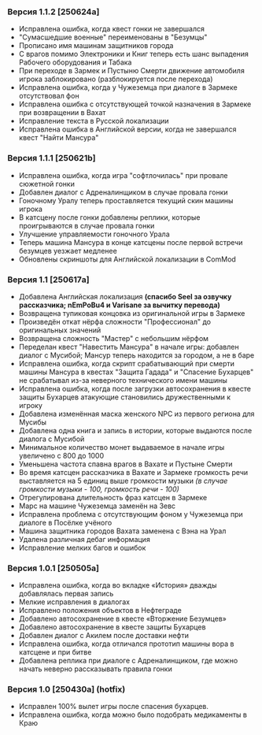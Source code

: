 ### Версия 1.1.2 [250624a]

- Исправлена ошибка, когда квест гонки не завершался
- "Сумасшедшие военные" переименованы в "Безумцы"
- Прописано имя машинам защитников города
- С врагов помимо Электроники и Книг теперь есть шанс выпадения Рабочего оборудования и Табака
- При переходе в Зармек и Пустыню Смерти движение автомобиля игрока заблокировано (разблокируется после перехода)
- Исправлена ошибка, когда у Чужеземца при диалоге в Зармеке отсутствовал фон
- Исправлена ошибка с отсутствующей точкой назначения в Зармеке при возвращении в Вахат
- Исправление текста в Русской локализации
- Исправлена ошибка в Английской версии, когда не завершался квест "Найти Мансура"

### Версия 1.1.1 [250621b]

- Исправлена ошибка, когда игра "софтлочилась" при провале сюжетной гонки
- Добавлен диалог с Адреналинщиком в случае провала гонки
- Гоночному Уралу теперь проставляется текущий скин машины игрока
- В катсцену после гонки добавлены реплики, которые проигрываются в случае провала гонки
- Улучшение управляемости гоночного Урала
- Теперь машина Мансура в конце катсцены после первой встречи безумцев уезжает медленее
- Обновлены скриншоты для Английской локализации в ComMod

### Версия 1.1 [250617a]

- Добавлена Английская локализация **(спасибо Seel за озвучку рассказчика; nEmPoBu4 и Varisane за вычитку перевода)**
- Возвращена тупиковая концовка из оригинальной игры в Зармеке
- Произведён откат нёрфа сложности "Профессионал" до оригинальных значений
- Возвращена сложность "Мастер" с небольшим нёрфом
- Переделан квест "Навестить Мансура" в начале игры: добавлен диалог с Мусибой; Мансур теперь находится за городом, а не в баре
- Исправлена ошибка, когда скрипт срабатывающий при смерти машины Мансура в квестах "Защита Гадада" и "Спасение Бухарцев" не срабатывал из-за неверного технического имени машины
- Исправлена ошибка, когда после загрузки автосохранения в квесте защиты Бухарцев атакующие становились дружественными к игроку
- Добавлена изменённая маска женского NPC из первого региона для Мусибы
- Добавлена одна книга и запись в истории, которые выдаются после диалога с Мусибой
- Минимальное количество монет выдаваемое в начале игры увеличено с 800 до 1000
- Уменьшена частота спавна врагов в Вахате и Пустыне Смерти
- Во время катсцен рассказчика в Вахате и Зармеке громкость речи выставляется на 5 единиц выше громкости музыки *(в случае громкости музыки - 100, громкость речи - 100)*
- Отрегулирована длительность фраз катсцен в Зармеке
- Марс на машине Чужеземца заменён на Зевс
- Исправлена проблема с отсутствующим фоном у Чужеземца при диалоге в Посёлке учёного
- Машина защитника городов Вахата заменена с Вэна на Урал
- Удалена различная дебаг информация
- Исправление мелких багов и ошибок

### Версия 1.0.1 [250505a]

- Исправлена ошибка, когда во вкладке «История» дважды добавлялась первая запись
- Мелкие исправления в диалогах
- Исправлено положения объектов в Нефтеграде
- Добавлено автосохранение в квесте «Вторжение Безумцев»
- Добавлено автосохранение в квесте защиты Бухарцев
- Добавлен диалог с Акилем после доставки нефти
- Исправлена ошибка, когда отличался прототип машины вора в катсцене и при битве
- Добавлена реплика при диалоге с Адреналинщиком, где можно начать неверно рассказывать правила гонки

### Версия 1.0 [250430a] (hotfix)

- Исправлен 100% вылет игры после спасения бухарцев.
- Исправлена ошибка, когда можно было подобрать медикаменты в Краю